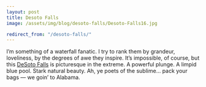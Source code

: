 ```yaml
---
layout: post
title: Desoto Falls
image: /assets/img/blog/desoto-falls/Desoto-Falls16.jpg

redirect_from: "/desoto-falls/"
---
```


I’m something of a waterfall fanatic. I try to rank them by grandeur, loveliness, by the degrees of awe they inspire. It’s impossible, of course, but this [DeSoto Falls][0] is picturesque in the extreme. A powerful plunge. A limpid blue pool. Stark natural beauty. Ah, ye poets of the sublime… pack your bags — we goin’ to Alabama.

[0]: http://www.alapark.com/desotoresort/Waterfalls%20&%20Trails/
